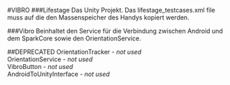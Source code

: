 ﻿#VIBRO
###Lifestage
Das Unity Projekt.
Das lifestage_testcases.xml file muss auf die den Massenspeicher des Handys kopiert werden. 

###Vibro
Beinhaltet den Service für die Verbindung zwischen Android und dem SparkCore sowie den OrientationService.


##DEPRECATED
OrientationTracker - *not used* <br />
OrientationService - *not used* <br />
VibroButton - *not used* <br />
AndroidToUnityInterface - *not used* 
